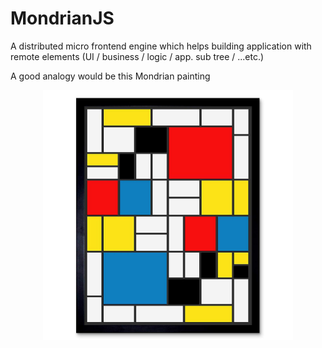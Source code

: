 # MondrianJS
A distributed micro frontend engine which helps building application with remote elements (UI / business / logic / app. sub tree / ...etc.)

A good analogy would be this Mondrian painting

<p align="center">
  <img width="400" height="400" src="__img/mondrian.jpg">
</p> 